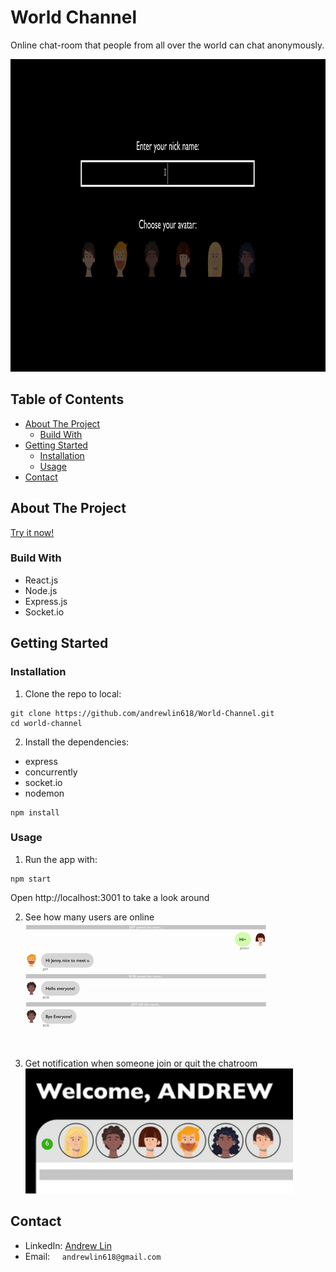 # World Channel
Online chat-room that people from all over the world can chat anonymously.

<img src="images/screenshot.gif" height=500px alt="Screenshot"></img>


## Table of Contents
* [About The Project](#about-the-project)
  * [Build With](#build-with)
* [Getting Started](#getting-started)
  * [Installation](#installation)
  * [Usage](#usage)
* [Contact](#contact)

## About The Project

[Try it now!](https://worldchannel.herokuapp.com/)

### Build With
* React.js
* Node.js
* Express.js
* Socket.io

## Getting Started

### Installation

1. Clone the repo to local:
```
git clone https://github.com/andrewlin618/World-Channel.git
cd world-channel
```

2. Install the dependencies:
* express
* concurrently
* socket.io
* nodemon
```
npm install
```
### Usage
1. Run the app with:
```
npm start
```
Open http://localhost:3001 to take a look around

2. See how many users are online
<img src="images/join.gif" height=200px alt="join / quit"></img>

3. Get notification when someone join or quit the chatroom
<img src="images/online.gif" height=200px alt="online"></img>

## Contact
- LinkedIn: [Andrew Lin](https://www.linkedin.com/in/andrewlin618)
- Email:    &nbsp; &nbsp; `andrewlin618@gmail.com`
